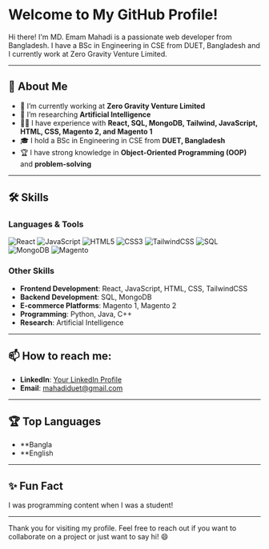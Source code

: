 # Welcome to My GitHub Profile!

Hi there! I'm MD. Emam Mahadi is a passionate web developer from Bangladesh. I have a BSc in Engineering in CSE from DUET, Bangladesh and I currently work at Zero Gravity Venture Limited.

---

## 🚀 About Me
- 🔭 I’m currently working at **Zero Gravity Venture Limited**
- 🌱 I’m researching **Artificial Intelligence**
- 👨‍💻 I have experience with **React, SQL, MongoDB, Tailwind, JavaScript, HTML, CSS, Magento 2, and Magento 1**
- 🎓 I hold a BSc in Engineering in CSE from **DUET, Bangladesh**
- 🏆 I have strong knowledge in **Object-Oriented Programming (OOP)** and **problem-solving**

---

## 🛠️ Skills

### Languages & Tools

![React](https://img.shields.io/badge/-React-61DAFB?style=flat-square&logo=react&logoColor=white)
![JavaScript](https://img.shields.io/badge/-JavaScript-F7DF1E?style=flat-square&logo=javascript&logoColor=black)
![HTML5](https://img.shields.io/badge/-HTML5-E34F26?style=flat-square&logo=html5&logoColor=white)
![CSS3](https://img.shields.io/badge/-CSS3-1572B6?style=flat-square&logo=css3&logoColor=white)
![TailwindCSS](https://img.shields.io/badge/-TailwindCSS-38B2AC?style=flat-square&logo=tailwind-css&logoColor=white)
![SQL](https://img.shields.io/badge/-SQL-4479A1?style=flat-square&logo=postgresql&logoColor=white)
![MongoDB](https://img.shields.io/badge/-MongoDB-47A248?style=flat-square&logo=mongodb&logoColor=white)
![Magento](https://img.shields.io/badge/-Magento-EE672F?style=flat-square&logo=magento&logoColor=white)

### Other Skills

- **Frontend Development**: React, JavaScript, HTML, CSS, TailwindCSS
- **Backend Development**: SQL, MongoDB
- **E-commerce Platforms**: Magento 1, Magento 2
- **Programming**: Python, Java, C++
- **Research**: Artificial Intelligence

---

## 📫 How to reach me:

- **LinkedIn**: [Your LinkedIn Profile](https://www.linkedin.com/in/mahadiduet/)
- **Email**: mahadiduet@gmail.com

---

<!-- ## 📈 GitHub Stats

![Your GitHub Stats](https://github-readme-stats.vercel.app/api?username=yourusername&show_icons=true&theme=radical) -->

## 🏆 Top Languages

- **Bangla
-  **English

---

## ✨ Fun Fact

I was programming content when I was a student!

---

Thank you for visiting my profile. Feel free to reach out if you want to collaborate on a project or just want to say hi! 😄

